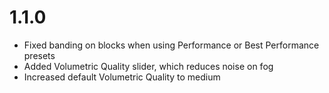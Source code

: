 # 1.1.0
- Fixed banding on blocks when using Performance or Best Performance presets
- Added Volumetric Quality slider, which reduces noise on fog
- Increased default Volumetric Quality to medium